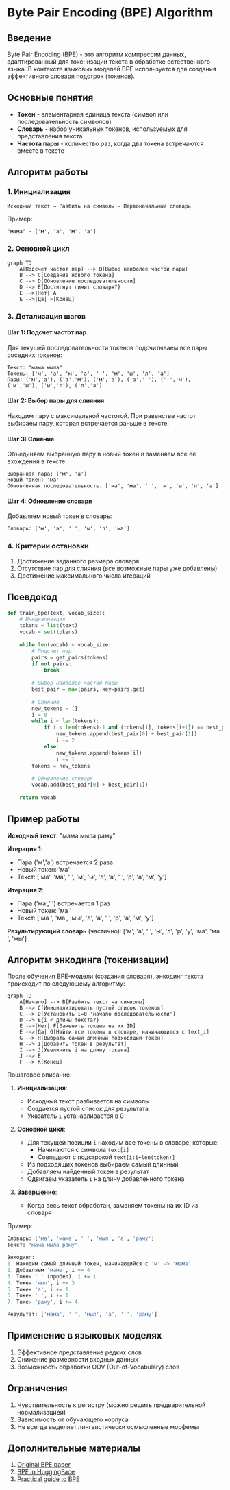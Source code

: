 # Byte Pair Encoding (BPE) Algorithm

## Введение

Byte Pair Encoding (BPE) - это алгоритм компрессии данных, адаптированный для токенизации текста в обработке естественного языка. В контексте языковых моделей BPE используется для создания эффективного словаря подстрок (токенов).

## Основные понятия

- **Токен** - элементарная единица текста (символ или последовательность символов)
- **Словарь** - набор уникальных токенов, используемых для представления текста
- **Частота пары** - количество раз, когда два токена встречаются вместе в тексте

## Алгоритм работы

### 1. Инициализация
```python
Исходный текст → Разбить на символы → Первоначальный словарь
```
Пример:
```
"мама" → ['м', 'а', 'м', 'а']
```

### 2. Основной цикл
```mermaid
graph TD
    A[Подсчет частот пар] --> B[Выбор наиболее частой пары]
    B --> C[Создание нового токена]
    C --> D[Обновление последовательности]
    D --> E{Достигнут лимит словаря?}
    E -->|Нет| A
    E -->|Да| F[Конец]
```

### 3. Детализация шагов

#### Шаг 1: Подсчет частот пар
Для текущей последовательности токенов подсчитываем все пары соседних токенов:
```
Текст: "мама мыла"
Токены: ['м', 'а', 'м', 'а', ' ', 'м', 'ы', 'л', 'а']
Пары: ('м','а'), ('а','м'), ('м','а'), ('а',' '), (' ','м'), ('м','ы'), ('ы','л'), ('л','а')
```

#### Шаг 2: Выбор пары для слияния
Находим пару с максимальной частотой. При равенстве частот выбираем пару, которая встречается раньше в тексте.

#### Шаг 3: Слияние
Объединяем выбранную пару в новый токен и заменяем все её вхождения в тексте:
```
Выбранная пара: ('м', 'а')
Новый токен: 'ма'
Обновленная последовательность: ['ма', 'ма', ' ', 'м', 'ы', 'л', 'а']
```

#### Шаг 4: Обновление словаря
Добавляем новый токен в словарь:
```
Словарь: ['м', 'а', ' ', 'ы', 'л', 'ма']
```

### 4. Критерии остановки

1. Достижение заданного размера словаря
2. Отсутствие пар для слияния (все возможные пары уже добавлены)
3. Достижение максимального числа итераций

## Псевдокод

```python
def train_bpe(text, vocab_size):
    # Инициализация
    tokens = list(text)
    vocab = set(tokens)
    
    while len(vocab) < vocab_size:
        # Подсчет пар
        pairs = get_pairs(tokens)
        if not pairs:
            break
            
        # Выбор наиболее частой пары
        best_pair = max(pairs, key=pairs.get)
        
        # Слияние
        new_tokens = []
        i = 0
        while i < len(tokens):
            if i < len(tokens)-1 and (tokens[i], tokens[i+1]) == best_pair:
                new_tokens.append(best_pair[0] + best_pair[1])
                i += 2
            else:
                new_tokens.append(tokens[i])
                i += 1
        tokens = new_tokens
        
        # Обновление словаря
        vocab.add(best_pair[0] + best_pair[1])
    
    return vocab
```

## Пример работы

**Исходный текст**: "мама мыла раму"

**Итерация 1**:
- Пара ('м','а') встречается 2 раза
- Новый токен: 'ма'
- Текст: ['ма', 'ма', ' ', 'м', 'ы', 'л', 'а', ' ', 'р', 'а', 'м', 'у']

**Итерация 2**:
- Пара ('ма',' ') встречается 1 раз
- Новый токен: 'ма '
- Текст: ['ма ', 'ма', 'мы', 'л', 'а', ' ', 'р', 'а', 'м', 'у']

**Результирующий словарь** (частично):
['м', 'а', ' ', 'ы', 'л', 'р', 'у', 'ма', 'ма ', 'мы']

## Алгоритм энкодинга (токенизации)

После обучения BPE-модели (создания словаря), энкодинг текста происходит по следующему алгоритму:

```mermaid
graph TD
    A[Начало] --> B[Разбить текст на символы]
    B --> C[Инициализировать пустой список токенов]
    C --> D[Установить i=0 'начало последовательности']
    D --> E{i < длины текста?}
    E -->|Нет| F[Заменить токены на их ID]
    E -->|Да| G[Найти все токены в словаре, начинающиеся с text_i]
    G --> H[Выбрать самый длинный подходящий токен]
    H --> I[Добавить токен в результат]
    I --> J[Увеличить i на длину токена]
    J --> E
    F --> K[Конец]
```

Пошаговое описание:
1. **Инициализация**:
   - Исходный текст разбивается на символы
   - Создается пустой список для результата
   - Указатель `i` устанавливается в 0

2. **Основной цикл**:
   - Для текущей позиции `i` находим все токены в словаре, которые:
     - Начинаются с символа `text[i]`
     - Совпадают с подстрокой `text[i:i+len(token)]`
   - Из подходящих токенов выбираем самый длинный
   - Добавляем найденный токен в результат
   - Сдвигаем указатель `i` на длину добавленного токена

3. **Завершение**:
   - Когда весь текст обработан, заменяем токены на их ID из словаря

Пример:
```python
Словарь: ['ма', 'мама', ' ', 'мыл', 'а', 'раму']
Текст: "мама мыла раму"

Энкодинг:
1. Находим самый длинный токен, начинающийся с 'м' -> 'мама'
2. Добавляем 'мама', i += 4
3. Токен ' ' (пробел), i += 1
4. Токен 'мыл', i += 3
5. Токен 'а', i += 1
6. Токен ' ', i += 1
7. Токен 'раму', i += 4

Результат: ['мама', ' ', 'мыл', 'а', ' ', 'раму']
```

## Применение в языковых моделях

1. Эффективное представление редких слов
2. Снижение размерности входных данных
3. Возможность обработки OOV (Out-of-Vocabulary) слов

## Ограничения

1. Чувствительность к регистру (можно решить предварительной нормализацией)
2. Зависимость от обучающего корпуса
3. Не всегда выделяет лингвистически осмысленные морфемы

## Дополнительные материалы

1. [Original BPE paper](https://arxiv.org/abs/1508.07909)
2. [BPE in HuggingFace](https://huggingface.co/docs/transformers/tokenizer_summary)
3. [Practical guide to BPE](https://towardsdatascience.com/byte-pair-encoding-subword-based-tokenization-algorithm-77828a70bee0)
